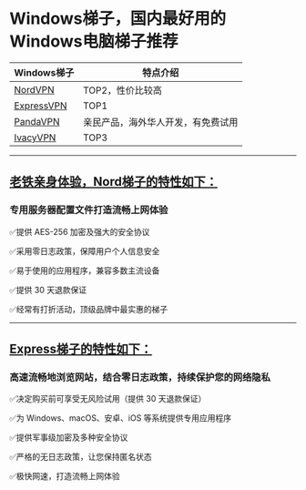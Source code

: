 # Windows梯子，国内最好用的Windows电脑梯子推荐

|  Windows梯子   | 特点介绍  |
|  ----  | ----  |
| [NordVPN](https://go.nordlocker.net/aff_c?offer_id=15&aff_id=38201&url_id=6063&aff_sub=github&aff_click_id=wuxianff1) | TOP2，性价比较高 |
| [ExpressVPN](https://www.xvbelink.com/?a_fid=tizi_vpn&chan=github&data1=wuianff1) | TOP1 |
| [PandaVPN](https://pandavpnpro.com/r/22216799) | 亲民产品，海外华人开发，有免费试用 |
| [IvacyVPN](https://www.ivacykodi.com/easter-deal-2020/?aff=91814&data1=github&data2=wuxianff1) | TOP3 |

---

## [老铁亲身体验，Nord梯子的特性如下：](https://go.nordlocker.net/aff_c?offer_id=15&aff_id=38201&url_id=6063&aff_sub=github&aff_click_id=wuxianff1)
### 专用服务器配置文件打造流畅上网体验

✅提供 AES-256 加密及强大的安全协议

✅采用零日志政策，保障用户个人信息安全

✅易于使用的应用程序，兼容多数主流设备

✅提供 30 天退款保证

✅经常有打折活动，顶级品牌中最实惠的梯子

---

## [Express梯子的特性如下：](https://www.xvbelink.com/?a_fid=tizi_vpn&chan=github&data1=wuianff1)
### 高速流畅地浏览网站，结合零日志政策，持续保护您的网络隐私

✅决定购买前可享受无风险试用（提供 30 天退款保证）

✅为 Windows、macOS、安卓、iOS 等系统提供专用应用程序

✅提供军事级加密及多种安全协议

✅严格的无日志政策，让您保持匿名状态

✅极快网速，打造流畅上网体验
